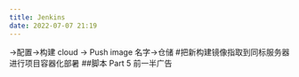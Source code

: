 ```yaml
---
title: Jenkins
date: 2022-07-07 21:19
---
```

→配置→构建 cloud → Push image
名字→仓储
#把新构建镜像指取到同标服务器进行项目容器化部暑
##脚本
Part 5 前一半广告

















